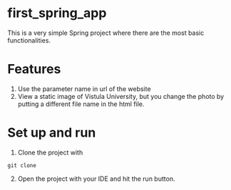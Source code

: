 # first_spring_app

This is a very simple Spring project where there are the most basic functionalities.

# Features

1) Use the parameter name in url of the website
2) View a static image of Vistula University, but you change the photo by putting a different file name in the html file.

# Set up and run

1. Clone the project with

``` git clone ```

2. Open the project with your IDE and hit the run button.
